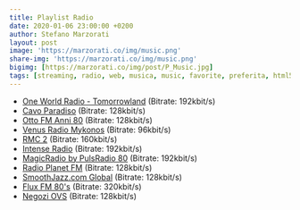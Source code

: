 ```yaml
---
title: Playlist Radio
date: 2020-01-06 23:00:00 +0200
author: Stefano Marzorati
layout: post
image: 'https://marzorati.co/img/music.png'
share-img: 'https://marzorati.co/img/music.png'
bigimg: [https://marzorati.co/img/post/P_Music.jpg]
tags: [streaming, radio, web, musica, music, favorite, preferita, html5, player]
---
```

* <a href="https://playerservices.streamtheworld.com/api/livestream-redirect/OWR_INTERNATIONAL.mp3" target="_blank">One World Radio - Tomorrowland</a>  (Bitrate: 192kbit/s)   
* <a href="http://s5.onweb.gr:8488/;" target="_blank">Cavo Paradiso</a> (Bitrate: 128kbit/s)   
* <a href="http://217.182.192.240:12021/stream/1/" target="_blank">Otto FM Anni 80</a> (Bitrate: 128kbit/s)   
* <a href="http://s7.onweb.gr:8410/;" target="_blank">Venus Radio Mykonos</a> (Bitrate: 96kbit/s)   
* <a href="https://icy.unitedradio.it/RMC.mp3" target="_blank">RMC 2</a> (Bitrate: 160kbit/s)   
* <a href="http://stream.intenseradio.net:8000/live" target="_blank">Intense Radio</a> (Bitrate: 192kbit/s)   
* <a href="http://87.98.129.202/magicradioHD.mp3" target="_blank">MagicRadio by PulsRadio 80</a> (Bitrate: 192kbit/s)   
* <a href="http://91.121.104.139:8100/;/;7513909505342709stream.nsv" target="_blank">Radio Planet FM</a> (Bitrate: 128kbit/s)   
* <a href="http://sj128.hnux.com/live?type=http&nocache=272543" target="_blank">SmoothJazz.com Global</a> (Bitrate: 128kbit/s)   
* <a href="http://fluxfm.hoerradar.de/flux-80er-mp3-hq?sABC=5po0nr8q%230%237r0op38pr913007379oq5nn513r6r944%23syhksz.qr_jrocynlre&amsparams=playerid:fluxfm.de_webplayer;skey:1555082893" target="_blank">Flux FM 80's</a> (Bitrate: 320kbit/s)   
* <a href="http://178.32.136.9/proxy/cjaccari?mp=/;" target="_blank">Negozi OVS</a> (Bitrate: 128kbit/s)   
